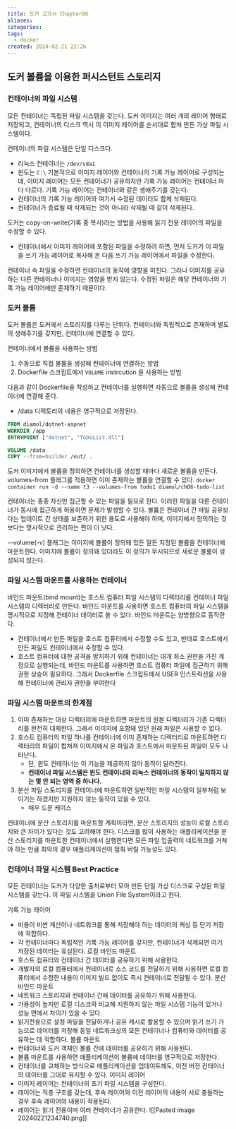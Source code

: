 ```yaml
---
title: 도커 교과서 Chapter06
aliases: 
categories: 
tags:
  - docker
created: 2024-02-21 22:26
---
```


## 도커 볼륨을 이용한 퍼시스턴트 스토리지

### 컨테이너의 파일 시스템

모든 컨테이너는 독립된 파일 시스템을 갖는다.
도커 이미지는 여러 개의 레이어 형태로 저장되고, 컨테이너의 디스크 역시 이 이미지 레이어를 순서대로 합쳐 만든 가상 파일 시스템이다.

컨테이너의 파일 시스템은 단일 디스크다.
- 리눅스 컨테이너는 `/dev/sda1`
- 윈도는 `C:\`
기본적으로 이미지 레이어와 컨테이너의 기록 가능 레이어로 구성되는데, 이미지 레이어는 모든 컨테이너가 공유하지만 기록 가능 레이어는 컨테이너 마다 다르다.
기록 가능 레이어는 컨테이너와 같은 생애주기를 갖는다.
- 컨테이너의 기록 가능 레이어와 여기서 수정된 데이터도 함께 삭제된다.
- 컨테이너가 종료될 때 삭제되는 것이 아니라 삭제될 때 같이 삭제된다.

도커는 copy-on-write(기록 중 복사)라는 방법을 사용해 읽기 전용 레이어의 파일을 수정할 수 있다.
- 컨테이너에서 이미지 레이어에 포함된 파일을 수정하려 하면, 먼저 도커가 이 파일을 쓰기 가능 레이어로 복사해 온 다음 쓰기 가능 레이어에서 파일을 수정한다.

컨테이너 속 파일을 수정하면 컨테이너의 동작에 영향을 미친다. 그러나 이미지를 공유하는 다른 컨테이너나 이미지는 영향을 받지 않는다. 수정된 파일은 해당 컨테이너의 기록 가능 레이어에만 존재하기 때문이다.

### 도커 볼륨

도커 볼륨은 도커에서 스토리지를 다루는 단위다. 컨테이너와 독립적으로 존재하며 별도의 생애주기를 갖지만, 컨테이너에 연결할 수 있다.

컨테이너에서 볼륨을 사용하는 방법
1. 수동으로 직접 볼륨을 생성해 컨테이너에 연결하는 방법
2. Dockerfile 스크립트에서 `VOLUME` instrcution 을 사용하는 방법

다음과 같이 Dockerfile을 작성하고 컨테이너를 실행하면 자동으로 볼륨을 생성해 컨테이너에 연결해 준다.
- /data 디렉토리의 내용은 영구적으로 저장된다.

```Dockerfile
FROM diamol/dotnet-aspnet
WORKDIR /app
ENTRYPOINT ["dotnet", "ToDoList.dll"]

VOLUME /data
COPY --from=builder /out/ .
```

도커 이미지에서 볼륨을 정의하면 컨테이너를 생성할 때마다 새로운 볼륨을 만든다.
volumes-from 플래그를 적용하면 이미 존재하는 볼륨을 연결할 수 있다.
`docker container run -d --name t3 --volumes-from todo1 diamol/ch06-todo-list`

컨테이너는 종종 자신만 접근할 수 있는 파일을 필요로 한다. 이러한 파일을 다른 컨테이너가 동시에 접근하게 허용하면 문제가 발생할 수 있다.
볼륨은 컨테이너 간 파일 공유보다는 업데이트 간 상태를 보존하기 위한 용도로 사용해야 하며, 이미지에서 정의하는 것보다는 명시적으로 관리하는 편이 더 낫다.

--volume(-v) 플래그는 이미지에 볼륨이 정의돼 있든 말든 지정된 볼륨을 컨테이너에 마운트한다. 이미지에 볼륨이 정의돼 있더라도 이 정의가 무시되므로 새로운 볼륨이 생성되지 않는다.

### 파일 시스템 마운트를 사용하는 컨테이너

바인드 마운트(bind mount)는 호스트 컴퓨터 파일 시스템의 디렉터리를 컨테이너 파일 시스템의 디렉터리로 만든다.
바인드 마운트를 사용하면 호스트 컴퓨터의 파일 시스템을 명시적으로 지정해 컨테이너 데이터로 쓸 수 있다.
바인드 마운트는 양방향으로 동작한다.
- 컨테이너에서 만든 파일을 호스트 컴퓨터에서 수정할 수도 있고, 반대로 호스트에서 만든 파일도 컨테이너에서 수정할 수 있다.
- 호스트 컴퓨터에 대한 공격을 방지하기 위해 컨테이너는 대개 최소 권한을 가진 계정으로 실행되는데, 바인드 마운트를 사용하면 호스트 컴퓨터 파일에 접근하기 위해 권한 상승이 필요하다. 그래서 Dockerfile 스크립트에서 USER 인스트럭션을 사용해 컨테이너에 관리자 권한을 부여한다

### 파일 시스템 마운트의 한계점

1. 이미 존재하는 대상 디렉터리에 마운트하면 마운트의 원본 디렉터리가 기존 디렉터리를 완전히 대체한다. 그래서 이미지에 포함돼 있던 원래 파일은 사용할 수 없다.
2. 호스트 컴퓨터의 파일 하나를 컨테이너에 이미 존재하는 디렉터리로 마운트하면 디렉터리의 파일이 합쳐져 이미지에서 온 파일과 호스트에서 마운트된 파일이 모두 나타난다. 
	- 단, 윈도 컨테이너는 이 기능을 제공하지 않아 동작이 달라진다.
	- **컨테이너 파일 시스템은 윈도 컨테이너와 리눅스 컨테이너의 동작이 일치하지 않는 몇 안 되는 영역 중 하나다.**
3. 분산 파일 스토리지를 컨테이너에 마운트하면 일반적인 파일 시스템의 일부처럼 보이기는 하겠지만 지원하지 않는 동작이 있을 수 있다.
	- 매우 드문 케이스

컨테이너에 분산 스토리지를 마운트할 계획이라면, 분산 스토리지의 성능이 로컬 스토리지와 큰 차이가 있다는 것도 고려해야 한다.
디스크를 많이 사용하는 애플리케이션을 분산 스토리지를 마운트한 컨테이너에서 실행한다면 모든 파일 입출력이 네트워크를 거쳐야 하는 만큼 최악의 경우 애플리케이션이 멈춰 버릴 가능성도 있다.

### 컨테이너 파일 시스템 Best Practice

모든 컨테이너는 도커가 다양한 출처로부터 모아 만든 단일 가상 디스크로 구성된 파일 시스템을 갖는다. 이 파일 시스템을 Union File System이라고 한다.

기록 가능 레이어
- 비용이 비싼 계산이나 네트워크를 통해 저장해야 하는 데이터의 캐싱 등 단기 저장에 적합하다.
- 각 컨테이너마다 독립적인 기록 가능 레이어를 갖지만, 컨테이너가 삭제되면 여기 저장된 데이터는 유실된다.
로컬 바인드 마운트
- 호스트 컴퓨터와 컨테이너 간 데이터를 공유하기 위해 사용한다.
- 개발자의 로컬 컴퓨터에서 컨테이너로 소스 코드를 전달하기 위해 사용하면 로컬 컴퓨터에서 수정한 내용이 이미지 빌드 없이도 즉시 컨테이너로 전달될 수 있다.
분산 바인드 마운트
- 네트워크 스토리지와 컨테이너 간에 데이터를 공유하기 위해 사용한다.
- 가용성이 높지만 로컬 디스크와 비교해 지원하지 않는 파일 시스템 기능이 있거나 성능 면에서 차이가 있을 수 있다.
- 읽기전용으로 설정 파일을 전달하거나 공유 캐시로 활용할 수 있으며 읽기 쓰기 가능으로 데이터를 저장해 동일 네트워크상의 모든 컨테이너나 컴퓨터와 데이터를 공유하는 데 적합하다.
볼륨 마운트
- 컨테이너와 도커 객체인 볼륨 간에 데이터를 공유하기 위해 사용된다.
- 볼륨 마운트를 사용하면 애플리케이션이 볼륨에 데이터를 영구적으로 저장한다.
- 컨테이너를 교체하는 방식으로 애플리케이션을 업데이트해도, 이전 버전 컨테이너의 데이터를 그대로 유지할 수 있다.
이미지 레이어
- 이미지 레이어는 컨테이너의 초기 파일 시스템을 구성한다.
- 레이어는 적층 구조를 갖는데, 후속 레이어와 이전 레이어의 내용이 서로 충돌하는 경우 후속 레이어의 내용이 적용된다.
- 레이어는 읽기 전용이며 여러 컨테이너가 공유한다.
![[Pasted image 20240221234740.png]]
